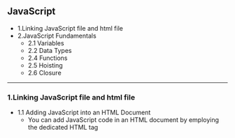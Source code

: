 ## JavaScript


- 1.Linking JavaScript file and html file
- 2.JavaScript Fundamentals
  - 2.1 Variables
  - 2.2 Data Types
  - 2.4 Functions
  - 2.5 Hoisting
  - 2.6 Closure

---


### 1.Linking JavaScript file and html file

- 1.1 Adding JavaScript into an HTML Document
  - You can add JavaScript code in an HTML document by employing the dedicated HTML tag 
    <script>that wraps around JavaScript code.
    Method 1: inline mode

![](img/2020-08-22-13-12-34.png)

- 这种模式不推荐

---


- Method 2: using <script>tag
  - 2.1 internal style
  - 2.2 external style (推荐)

![](img/2020-08-22-13-13-41.png)

---




